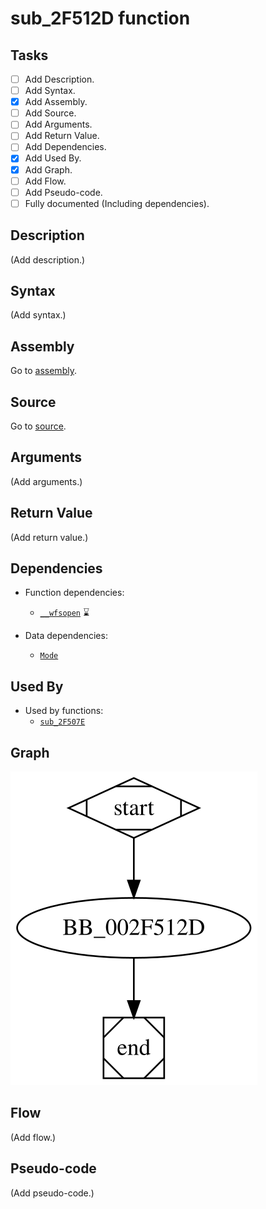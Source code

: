 # sub_2F512D function

## Tasks

- [ ] Add Description.
- [ ] Add Syntax.
- [X] Add Assembly.
- [ ] Add Source.
- [ ] Add Arguments.
- [ ] Add Return Value.
- [ ] Add Dependencies.
- [X] Add Used By.
- [X] Add Graph.
- [ ] Add Flow.
- [ ] Add Pseudo-code.
- [ ] Fully documented (Including dependencies).

## Description

(Add description.)

## Syntax

(Add syntax.)

## Assembly

Go to [assembly](../asm/sub_2F512D.asm).

## Source

Go to [source](../cc/sub_2F512D.cc).

## Arguments

(Add arguments.)

## Return Value

(Add return value.)

## Dependencies

* Function dependencies:
  * [`__wfsopen`](__wfsopen.md) ⌛

* Data dependencies:
  * [`Mode`](Mode.md) 

## Used By

* Used by functions:
  * [`sub_2F507E`](sub_2F507E.md)

## Graph

![sub_2F512D Graph](../svg/sub_2F512D.svg "sub_2F512D Graph")

## Flow

(Add flow.)

## Pseudo-code

(Add pseudo-code.)


